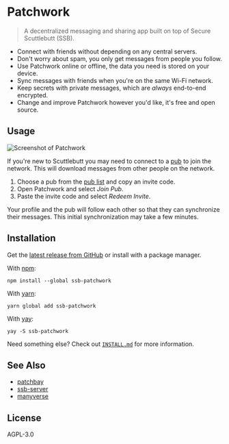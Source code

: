 # Patchwork

> A decentralized messaging and sharing app built on top of Secure Scuttlebutt (SSB).

- Connect with friends without depending on any central servers.
- Don't worry about spam, you only get messages from people you follow.
- Use Patchwork online or offline, the data you need is stored on your device.
- Sync messages with friends when you're on the same Wi-Fi network.
- Keep secrets with private messages, which are *always* end-to-end encrypted.
- Change and improve Patchwork however you'd like, it's free and open source.

## Usage

![Screenshot of Patchwork][screenshot]

If you're new to Scuttlebutt you may need to connect to a [pub][pub] to join
the network. This will download messages from other people on the network.

1. Choose a pub from the [pub list][pub-list] and copy an invite code.
2. Open Patchwork and select *Join Pub*.
3. Paste the invite code and select *Redeem Invite*.

Your profile and the pub will follow each other so that they can synchronize
their messages. This initial synchronization may take a few minutes.

## Installation

Get the [latest release from GitHub][latest] or install with a package manager.

With [npm][npm]:

```shell
npm install --global ssb-patchwork
```

With [yarn][yarn]:

```shell
yarn global add ssb-patchwork
```

With [yay][yay]:

```shell
yay -S ssb-patchwork
```

Need something else? Check out [`INSTALL.md`][install] for more information.

## See Also

- [patchbay][patchbay]
- [ssb-server][ssb-server]
- [manyverse][manyverse]

## License

AGPL-3.0

[install]: INSTALL.md
[latest]: https://github.com/ssbc/patchwork/releases/latest
[manyverse]: https://gitlab.com/staltz/manyverse
[npm]: https://npmjs.org/
[patchbay]: https://github.com/ssbc/patchbay
[pub-list]: https://github.com/ssbc/ssb-server/wiki/Pub-Servers
[pub]: https://www.scuttlebutt.nz/concepts/pub.html
[screenshot]: screenshot.jpg
[ssb-server]: https://github.com/ssbc/ssb-server
[yarn]: https://yarnpkg.com/en/
[yay]: https://github.com/Jguer/yay
